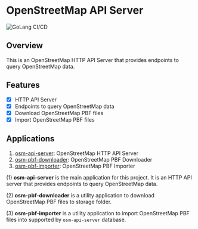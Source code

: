 # OpenStreetMap API Server 
![GoLang CI/CD](https://github.com/VOU-folks/osm-api/actions/workflows/golang-ci-cd.yml/badge.svg)

## Overview
This is an OpenStreetMap HTTP API Server that provides endpoints to query OpenStreetMap data.

## Features
- [x] HTTP API Server
- [x] Endpoints to query OpenStreetMap data
- [x] Download OpenStreetMap PBF files
- [x] Import OpenStreetMap PBF files

## Applications
1. [osm-api-server](api/main.go): OpenStreetMap HTTP API Server
2. [osm-pbf-downloader](scripts/osm-pbf-downloader/main.go): OpenStreetMap PBF Downloader
3. [osm-pbf-importer](scripts/osm-pbf-importer/main.go): OpenStreetMap PBF Importer

(1) **osm-api-server** is the main application for this project. It is an HTTP API server that provides endpoints to query OpenStreetMap data.

(2) **osm-pbf-downloader** is a utility application to download OpenStreetMap PBF files to storage folder.

(3) **osm-pbf-importer** is a utility application to import OpenStreetMap PBF files into supported by `osm-api-server` database.
